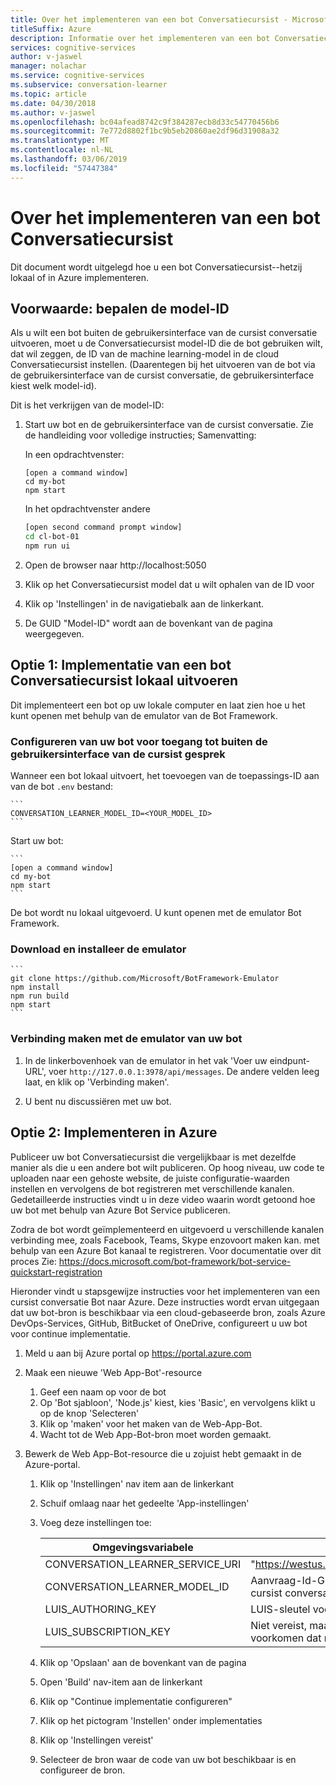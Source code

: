 ```yaml
---
title: Over het implementeren van een bot Conversatiecursist - Microsoft Cognitive Services | Microsoft Docs
titleSuffix: Azure
description: Informatie over het implementeren van een bot Conversatiecursist.
services: cognitive-services
author: v-jaswel
manager: nolachar
ms.service: cognitive-services
ms.subservice: conversation-learner
ms.topic: article
ms.date: 04/30/2018
ms.author: v-jaswel
ms.openlocfilehash: bc04afead8742c9f384287ecb8d33c54770456b6
ms.sourcegitcommit: 7e772d8802f1bc9b5eb20860ae2df96d31908a32
ms.translationtype: MT
ms.contentlocale: nl-NL
ms.lasthandoff: 03/06/2019
ms.locfileid: "57447384"
---
```

# <a name="how-to-deploy-a-conversation-learner-bot"></a>Over het implementeren van een bot Conversatiecursist

Dit document wordt uitgelegd hoe u een bot Conversatiecursist--hetzij lokaal of in Azure implementeren.

## <a name="prerequisite-determine-the-model-id"></a>Voorwaarde: bepalen de model-ID 

Als u wilt een bot buiten de gebruikersinterface van de cursist conversatie uitvoeren, moet u de Conversatiecursist model-ID die de bot gebruiken wilt, dat wil zeggen, de ID van de machine learning-model in de cloud Conversatiecursist instellen.  (Daarentegen bij het uitvoeren van de bot via de gebruikersinterface van de cursist conversatie, de gebruikersinterface kiest welk model-id).  

Dit is het verkrijgen van de model-ID:

1. Start uw bot en de gebruikersinterface van de cursist conversatie.  Zie de handleiding voor volledige instructies; Samenvatting:

    In een opdrachtvenster:

    ```
    [open a command window]
    cd my-bot
    npm start
    ```

    In het opdrachtvenster andere

    ```bash
    [open second command prompt window]
    cd cl-bot-01
    npm run ui
    ```

2. Open de browser naar http://localhost:5050 

3. Klik op het Conversatiecursist model dat u wilt ophalen van de ID voor

4. Klik op 'Instellingen' in de navigatiebalk aan de linkerkant.

5. De GUID "Model-ID" wordt aan de bovenkant van de pagina weergegeven.

## <a name="option-1-deploying-a-conversation-learner-bot-to-run-locally"></a>Optie 1: Implementatie van een bot Conversatiecursist lokaal uitvoeren

Dit implementeert een bot op uw lokale computer en laat zien hoe u het kunt openen met behulp van de emulator van de Bot Framework.

### <a name="configure-your-bot-for-access-outside-the-conversation-learner-ui"></a>Configureren van uw bot voor toegang tot buiten de gebruikersinterface van de cursist gesprek

Wanneer een bot lokaal uitvoert, het toevoegen van de toepassings-ID aan van de bot `.env` bestand:

    ```
    CONVERSATION_LEARNER_MODEL_ID=<YOUR_MODEL_ID>
    ```

Start uw bot:

    ```
    [open a command window]
    cd my-bot
    npm start
    ```

De bot wordt nu lokaal uitgevoerd.  U kunt openen met de emulator Bot Framework.

### <a name="download-and-install-the-emulator"></a>Download en installeer de emulator

    ```
    git clone https://github.com/Microsoft/BotFramework-Emulator
    npm install
    npm run build
    npm start
    ```

### <a name="connect-the-emulator-to-your-bot"></a>Verbinding maken met de emulator van uw bot

1. In de linkerbovenhoek van de emulator in het vak 'Voer uw eindpunt-URL', voer `http://127.0.0.1:3978/api/messages`.  De andere velden leeg laat, en klik op 'Verbinding maken'.

2. U bent nu discussiëren met uw bot.

## <a name="option-2-deploy-to-azure"></a>Optie 2: Implementeren in Azure

Publiceer uw bot Conversatiecursist die vergelijkbaar is met dezelfde manier als die u een andere bot wilt publiceren. Op hoog niveau, uw code te uploaden naar een gehoste website, de juiste configuratie-waarden instellen en vervolgens de bot registreren met verschillende kanalen. Gedetailleerde instructies vindt u in deze video waarin wordt getoond hoe uw bot met behulp van Azure Bot Service publiceren.

Zodra de bot wordt geïmplementeerd en uitgevoerd u verschillende kanalen verbinding mee, zoals Facebook, Teams, Skype enzovoort maken kan. met behulp van een Azure Bot kanaal te registreren. Voor documentatie over dit proces Zie: https://docs.microsoft.com/bot-framework/bot-service-quickstart-registration

Hieronder vindt u stapsgewijze instructies voor het implementeren van een cursist conversatie Bot naar Azure.  Deze instructies wordt ervan uitgegaan dat uw bot-bron is beschikbaar via een cloud-gebaseerde bron, zoals Azure DevOps-Services, GitHub, BitBucket of OneDrive, configureert u uw bot voor continue implementatie.

1. Meld u aan bij Azure portal op https://portal.azure.com

2. Maak een nieuwe 'Web App-Bot'-resource 

    1. Geef een naam op voor de bot
    2. Op 'Bot sjabloon', 'Node.js' kiest, kies 'Basic', en vervolgens klikt u op de knop 'Selecteren'
    3. Klik op 'maken' voor het maken van de Web-App-Bot.
    4. Wacht tot de Web App-Bot-bron moet worden gemaakt.

3. Bewerk de Web App-Bot-resource die u zojuist hebt gemaakt in de Azure-portal.

    1. Klik op 'Instellingen' nav item aan de linkerkant
    1. Schuif omlaag naar het gedeelte 'App-instellingen'
    2. Voeg deze instellingen toe:

        Omgevingsvariabele | waarde
        --- | --- 
        CONVERSATION_LEARNER_SERVICE_URI | "https://westus.api.cognitive.microsoft.com/conversationlearner/v1.0/"
        CONVERSATION_LEARNER_MODEL_ID      | Aanvraag-Id-GUID, verkregen via de gebruikersinterface van de cursist conversatie onder 'instellingen' voor het model >
        LUIS_AUTHORING_KEY               | LUIS-sleutel voor dit model ontwerpen
        LUIS_SUBSCRIPTION_KEY            | Niet vereist, maar aanbevolen voor gepubliceerde bots om te voorkomen dat met behulp van uw quotum ontwerpen.
    
    4. Klik op 'Opslaan' aan de bovenkant van de pagina
    5. Open 'Build' nav-item aan de linkerkant
    6. Klik op "Continue implementatie configureren" 
    7. Klik op het pictogram 'Instellen' onder implementaties
    8. Klik op 'Instellingen vereist'
    9. Selecteer de bron waar de code van uw bot beschikbaar is en configureer de bron.
